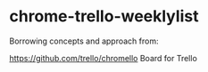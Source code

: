 # chrome-trello-weeklylist

Borrowing concepts and approach from:

https://github.com/trello/chromello
Board for Trello
